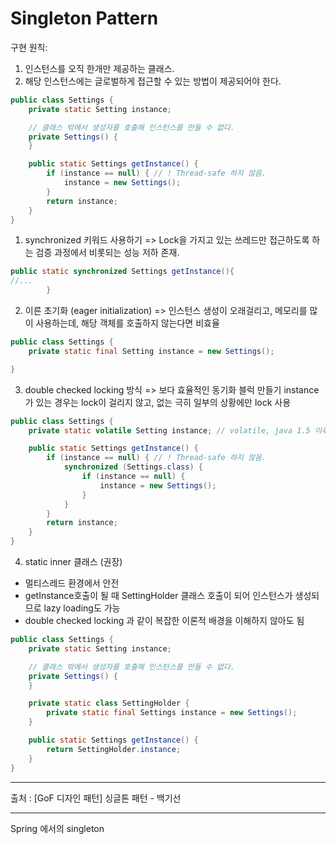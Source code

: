 # Singleton Pattern

구현 원칙:

1. 인스턴스를 오직 한개만 제공하는 클래스.
2. 해당 인스턴스에는 글로벌하게 접근할 수 있는 방법이 제공되어야 한다.

```java
public class Settings {
    private static Setting instance;

    // 클래스 밖에서 생성자를 호출해 인스턴스를 만들 수 없다.
    private Settings() {
    }

    public static Settings getInstance() {
        if (instance == null) { // ! Thread-safe 하지 않음.
            instance = new Settings();
        }
        return instance;
    }
}
```

1. synchronized 키워드 사용하기 => Lock을 가지고 있는 쓰레드만 접근하도록 하는 검증 과정에서 비롯되는 성능 저하 존재.

```java
public static synchronized Settings getInstance(){
//...    
        }
```

2. 이른 초기화 (eager initialization) => 인스턴스 생성이 오래걸리고, 메모리를 많이 사용하는데, 해당 객체를 호출하지 않는다면 비효율

```java
public class Settings {
    private static final Setting instance = new Settings();

}
```

3. double checked locking 방식 => 보다 효율적인 동기화 블럭 만들기
   instance가 있는 경우는 lock이 걸리지 않고, 없는 극히 일부의 상황에만 lock 사용

```java
public class Settings {
    private static volatile Setting instance; // volatile, java 1.5 이후에만 동작

    public static Settings getInstance() {
        if (instance == null) { // ! Thread-safe 하지 않음.
            synchronized (Settings.class) {
                if (instance == null) {
                    instance = new Settings();
                }
            }
        }
        return instance;
    }
}
``` 

4. static inner 클래스 (권장)

- 멀티스레드 환경에서 안전
- getInstance호출이 될 때 SettingHolder 클래스 호출이 되어 인스턴스가 생성되므로 lazy loading도 가능
- double checked locking 과 같이 복잡한 이론적 배경을 이해하지 않아도 됨

```java
public class Settings {
    private static Setting instance;

    // 클래스 밖에서 생성자를 호출해 인스턴스를 만들 수 없다.
    private Settings() {
    }

    private static class SettingHolder {
        private static final Settings instance = new Settings();
    }

    public static Settings getInstance() {
        return SettingHolder.instance;
    }
}
```

---
출처 : [GoF 디자인 패턴] 싱글톤 패턴 - 백기선

---
Spring 에서의 singleton
